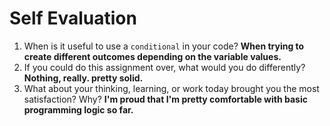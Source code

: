 # Self Evaluation

1. When is it useful to use a `conditional` in your code? **When trying to create different outcomes depending on the variable values.**
2. If you could do this assignment over, what would you do differently? **Nothing, really. pretty solid.**
3. What about your thinking, learning, or work today brought you the most satisfaction? Why? **I'm proud that I'm pretty comfortable with basic programming logic so far.**
